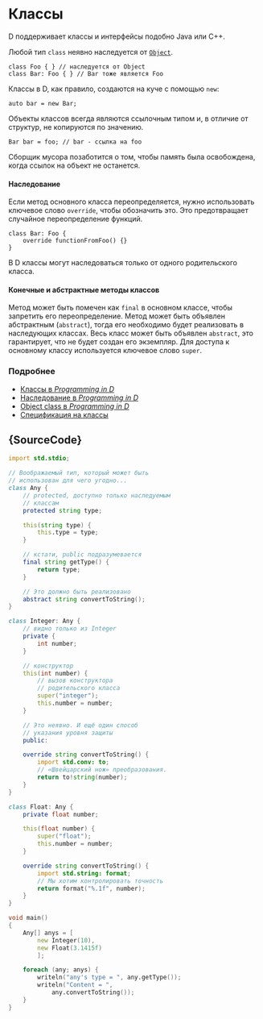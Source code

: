 # Классы

D поддерживает классы и интерфейсы подобно Java или C++.

Любой тип `class` неявно наследуется от [`Object`](https://dlang.org/phobos/object.html).

    class Foo { } // наследуется от Object
    class Bar: Foo { } // Bar тоже является Foo

Классы в D, как правило, создаются на куче с помощью `new`:

    auto bar = new Bar;

Объекты классов всегда являются ссылочным типом и, в отличие от структур, не
копируются по значению.

    Bar bar = foo; // bar - ссылка на foo

Сборщик мусора позаботится о том, чтобы память была освобождена, когда ссылок на
объект не останется.

#### Наследование

Если метод основного класса переопределяется, нужно использовать ключевое
слово `override`, чтобы обозначить это. Это предотвращает случайное
переопределение функций.

    class Bar: Foo {
        override functionFromFoo() {}
    }

В D классы могут наследоваться только от одного родительского класса.

#### Конечные и абстрактные методы классов

Метод может быть помечен как `final` в основном классе, чтобы запретить его переопределение. Метод может быть объявлен абстрактным (`abstract`), тогда его необходимо будет реализовать в наследующих классах. Весь класс может быть объявлен
`abstract`, это гарантирует, что не будет создан его экземпляр. Для доступа
к основному классу используется ключевое слово `super`.

### Подробнее

- [Классы в _Programming in D_](http://ddili.org/ders/d.en/class.html)
- [Наследование в _Programming in D_](http://ddili.org/ders/d.en/inheritance.html)
- [Object class в _Programming in D_](http://ddili.org/ders/d.en/object.html)
- [Спецификация на классы](https://dlang.org/spec/class.html)

## {SourceCode}

```d
import std.stdio;

// Воображаемый тип, который может быть
// использован для чего угодно...
class Any {
    // protected, доступно только наследуемым
    // классам
    protected string type;

    this(string type) {
        this.type = type;
    }

    // кстати, public подразумевается
    final string getType() {
        return type;
    }

    // Это должно быть реализовано
    abstract string convertToString();
}

class Integer: Any {
    // видно только из Integer
    private {
        int number;
    }

    // конструктор
    this(int number) {
        // вызов конструктора 
        // родительского класса
        super("integer");
        this.number = number;
    }

    // Это неявно. И ещё один способ
    // указания уровня защиты
    public:

    override string convertToString() {
        import std.conv: to;
        // «Швейцарский нож» преобразования.
        return to!string(number);
    }
}

class Float: Any {
    private float number;

    this(float number) {
        super("float");
        this.number = number;
    }

    override string convertToString() {
        import std.string: format;
        // Мы хотим контролировать точность
        return format("%.1f", number);
    }
}

void main()
{
    Any[] anys = [
        new Integer(10),
        new Float(3.1415f)
        ];

    foreach (any; anys) {
        writeln("any's type = ", any.getType());
        writeln("Content = ",
            any.convertToString());
    }
}
```
